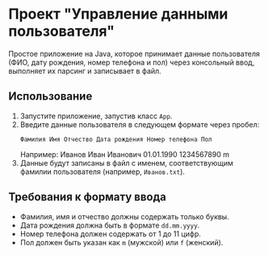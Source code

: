 # Проект "Управление данными пользователя"

Простое приложение на Java, которое принимает данные пользователя (ФИО, дату рождения, номер телефона и пол) через консольный ввод, выполняет их парсинг и записывает в файл.

## Использование

1. Запустите приложение, запустив класс `App`.
2. Введите данные пользователя в следующем формате через пробел:
    ```
    Фамилия Имя Отчество Дата рождения Номер телефона Пол
    ```
   Например: Иванов Иван Иванович 01.01.1990 1234567890 m
3. Данные будут записаны в файл с именем, соответствующим фамилии пользователя (например, `Иванов.txt`).

## Требования к формату ввода

- Фамилия, имя и отчество должны содержать только буквы.
- Дата рождения должна быть в формате `dd.mm.yyyy`.
- Номер телефона должен содержать от 1 до 11 цифр.
- Пол должен быть указан как `m` (мужской) или `f` (женский).
